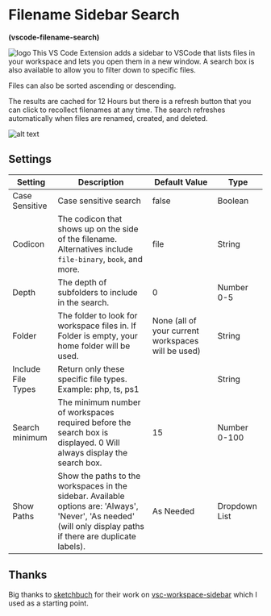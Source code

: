 # Filename Sidebar Search

**(vscode-filename-search)**

<img align="left" src=./logo.png alt="logo">  This VS Code Extension adds a sidebar to VSCode that lists files in your workspace and lets you open them in a new window. A search box is also available to allow you to filter down to specific files.

Files can also be sorted ascending or descending.

The results are cached for 12 Hours but there is a refresh button that you can click to recollect filenames at any time. The search refreshes automatically when files are renamed, created, and deleted.
&nbsp;<br>

![alt text](https://user-images.githubusercontent.com/8278033/124402645-f6484700-dd31-11eb-9852-e62d4b4bdfe9.gif 'Filename Sidebar Search')

## Settings

| Setting | Description | Default Value | Type |
| -------------- | --------------------------------------------------------------------------------------------------------------------------------------------------------------- | ------------------------------------ | ------------- |
| Case Sensitive | Case sensitive search | false | Boolean |
| Codicon | The codicon that shows up on the side of the filename. Alternatives include `file-binary`, `book`, and more. | file | String |
| Depth | The depth of subfolders to include in the search. | 0 | Number 0-5 |
| Folder | The folder to look for workspace files in. If Folder is empty, your home folder will be used. | None (all of your current workspaces will be used) | String |
| Include File Types | Return only these specific file types. Example: php, ts, ps1 | | String |
| Search minimum | The minimum number of workspaces required before the search box is displayed. 0 Will always display the search box. | 15 | Number 0-100 |
| Show Paths | Show the paths to the workspaces in the sidebar. Available options are: 'Always', 'Never', 'As needed' (will only display paths if there are duplicate labels). | As Needed | Dropdown List |


## Thanks
Big thanks to [sketchbuch](https://github.com/sketchbuch) for their work on [vsc-workspace-sidebar](https://github.com/sketchbuch/vsc-workspace-sidebar) which I used as a starting point.